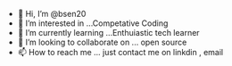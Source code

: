 - 👋 Hi, I’m @bsen20
- 👀 I’m interested in ...Competative Coding
- 🌱 I’m currently learning ...Enthuiastic tech learner
- 💞️ I’m looking to collaborate on ... open source
- 📫 How to reach me ... just contact me on linkdin , email

<!---
bsen20/bsen20 is a ✨ special ✨ repository because its `README.md` (this file) appears on your GitHub profile.
You can click the Preview link to take a look at your changes.
--->
